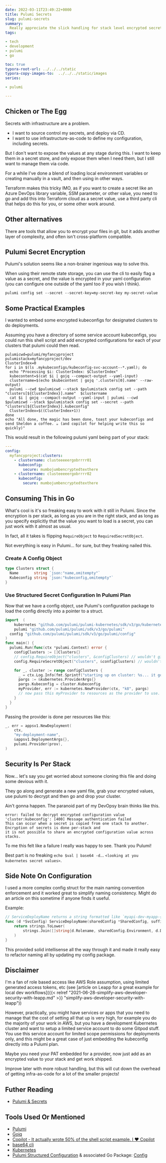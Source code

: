 ```yaml
---
date: 2022-03-11T23:49:22+0000
title: Pulumi Secrets
slug: pulumi-secrets
summary:
  Really appreciate the slick handling for stack level encrypted secrets.
tags:

- tech
- development
- pulumi
- go

toc: true
typora-root-url: ../../../static
typora-copy-images-to:  ../../../static/images
series:

- pulumi

---
```


## Chicken or The Egg

Secrets with infrastructure are a problem.

- I want to source control my secrets, and deploy via CD.
- I want to use infrastructure-as-code to define my configuration, including secrets.

But I don't want to expose the values at any stage during this.
I want to keep them in a secret store, and only expose them when I need them, but I still want to manage them via code.

For a while I've done a blend of loading local environment variables or creating manually in a vault, and then using in other ways.

Terraform makes this tricky IMO, as if you want to create a secret like an Azure DevOps library variable, SSM parameter, or other value, you need to go and add this into Terraform cloud as a secret value, use a third party cli that helps do this for you, or some other work around.

## Other alternatives

There are tools that allow you to encrypt your files in git, but it adds another layer of complexity, and often isn't cross-platform compatible.

## Pulumi Secret Encryption

Pulumi's solution seems like a non-brainer ingenious way to solve this.

When using their remote state storage, you can use the cli to easily flag a value as a secret, and the value is encrypted in your yaml configuration (you can configure one outside of the yaml too if you wish I think).

```shell
pulumi config set --secret --secret-key=my-secret-key my-secret-value
```

## Some Practical Examples

I wanted to embed some encrypted kubeconfigs for designated clusters to do deployments.

Assuming you have a directory of some service account kubeconfigs, you could run this shell script and add encrypted configurations for each of your clusters that pulumi could then read.

```shell
pulumicwd=pulumi/myfancyproject
pulumistack=myfancyproject/dev
ClusterIndex=0
for i in $(ls .mykubeconfigs/kubeconfig-svc-account--*.yaml); do
  echo "Processing $i: ClusterIndex: $ClusterIndex"
  kubecontent=$(cat $i | gojq --compact-output --yaml-input)
  clustername=$(echo $kubecontent | gojq '.clusters[0].name' --raw-output)
  pulumi --cwd $pulumicwd --stack $pulumistack config set --path "clusters[${ClusterIndex}].name"  $clustername
  cat $i | gojq --compact-output --yaml-input | pulumi --cwd $pulumicwd --stack $pulumistack config set --secret --path "clusters[${ClusterIndex}].kubeconfig"
  ClusterIndex=$((ClusterIndex+1))
done
echo "All done, the magic has been done, toast your kubeconfigs and send Sheldon a coffee. ☕ (and copilot for helping write this so quickly)"
```

This would result in the following pulumi yaml being part of your stack:

```yaml
---
config:
  myfancyproject:clusters:
    - clustername: clusteeeeergobrrrr01
      kubeconfig:
        secure: mumbojumbencryptedtexthere
    - clustername: clusteeeeergobrrrr02
      kubeconfig:
        secure: mumbojumbencryptedtexthere
```

## Consuming This in Go

What's cool is it's so freaking easy to work with it still in Pulumi.
Since the encryption is per stack, as long as you are in the right stack, and as long as you specify explicitly that the value you want to load is a secret, you can just work with it almost as usual.

In fact, all it takes is flipping `RequireObject` to `RequiredSecretObject`.

Not everything is easy in Pulumi... for sure, but they freaking nailed this.

### Create A Config Object

```go
type Clusters struct {
  Name       string `json:"name,omitempty"`
  Kubeconfig string `json:"kubeconfig,omitempty"`
}
```

### Use Structured Secret Configuration In Pulumi Plan

Now that we have a config object, use Pulumi's configuration package to load the config directly into a pointer to a struct.

```go
import 	(
	kubernetes "github.com/pulumi/pulumi-kubernetes/sdk/v3/go/kubernetes"
	pulumi "github.com/pulumi/pulumi/sdk/v3/go/pulumi"
  config "github.com/pulumi/pulumi/sdk/v3/go/pulumi/config"
)
func main() {
  pulumi.Run(func(ctx *pulumi.Context) error {
    configClusters := []Clusters{}
    // config.RequireObject("clusters", &configClusters) // wouldn't give encrypted values, so we do the next line
    config.RequireSecretObject("clusters", &configClusters) // wouldn't give encrypted values, so we do the next line

    for _, cluster := range configClusters {
      _ = ctx.Log.Info(fmt.Sprintf("starting up on cluster: %s... it go brrrr", cluster.Name), &pulumi.LogArgs{})
      pargs := &kubernetes.ProviderArgs{}
      pargs.Kubeconfig = cluster.Kubeconfig
      myProvider, err := kubernetes.NewProvider(ctx, "k8", pargs)
      // now pass this myProvider to resources as the provider to use.
    }
  }
}
```

Passing the provider is done per resources like this:

```go
_, err = appsv1.NewDeployment(
	ctx,
	"my-deployment-name",
	&appsv1.DeploymentArgs{},
	pulumi.Provider(prov),
)
```

## Security Is Per Stack

Now... let's say you get worried about someone cloning this file and doing some devious with it.

They go along and generate a new yaml file, grab your encrypted values, use pulumi to decrypt and then go and drop your cluster.

Ain't gonna happen.
The paranoid part of my DevOpsy brain thinks like this.

```text
error: failed to decrypt encrypted configuration value 'cluster:kubeconfig': [400] Message authentication failed
This can occur when a secret is copied from one stack to another. Encryption of secrets is done per-stack and
it is not possible to share an encrypted configuration value across stacks.
```

To me this felt like a failure I really was happy to see. Thank you Pulumi!

Best part is no freaking `echo $val | base64 -d`... `<looking at you kubernetes secret values>`.

## Side Note On Configuration

I used a more complex config struct for the main naming convention enforcement and it worked great to simplify naming consistency.
Might do an article on this sometime if anyone finds it useful.

Example:

```go
// ServiceDeployName returns a string formatted like `myapi-dev-myapp-{SUFFIX}` where suffix is provided on call.
func (d *SvcConfig) ServiceDeployName(sharedConfig *SharedConfig, suffix string) string {
	return strings.ToLower(
		strings.Join([]string{d.Rolename, sharedConfig.Environment, d.Deployment, suffix}, "-"),
	)
}
```

This provided solid intellisense all the way through it and made it really easy to refactor naming all by updating my config package.

## Disclaimer

I'm a fan of role based access like AWS Role assumption, using limited generated access tokens, etc (see [article on Leapp for a great example for local dev workflows]({{< relref "2021-06-28-simplify-aws-developer-security-with-leapp.md" >}} "simplify-aws-developer-security-with-leapp"))

However, practically, you might have services or apps that you need to manage that the cost of setting all that up is very high, for example you do the majority of your work in AWS, but you have a development Kubernetes cluster and want to setup a limited service account to do some Gitpod stuff.
You use this service account for limited scope permissions for deployments only, and this might be a great case of just embedding the kubeconfig directly into a Pulumi plan.

Maybe you need your PAT embedded for a provider, now just add as an encrypted value to your stack and get work shipped.

Improve later with more robust handling, but this will cut down the overhead of getting infra-as-code for a lot of the smaller projects!

## Futher Reading

- [Pulumi & Secrets](https://www.pulumi.com/docs/intro/concepts/secrets/)

## Tools Used Or Mentioned

- [Pulumi](https://www.pulumi.com/)
- [Gojq](https://github.com/itchyny/gojq)
- [Copilot - It actually wrote 50% of the shell script example. I ❤️ Copilot](https://copilot.github.com/)
- [base64 cli](https://linux.die.net/man/1/base64)
- [Kubernetes](https://kubernetes.io/)
- [Pulumi Structured Configuration](https://www.pulumi.com/docs/intro/concepts/config/#structured-configuration) & associated Go Package: [Config](https://github.com/pulumi/pulumi/tree/master/sdk/go/pulumi/config)
